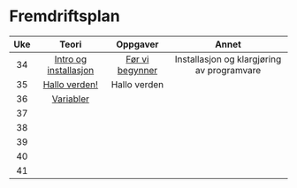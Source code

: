 # Fremdriftsplan

| Uke | Teori | Oppgaver | Annet |
|:---:|:-----:|:--------:|:-----:|
| 34  | [Intro og installasjon](http://www.vg.no) | [Før vi begynner](https://telemark.instructure.com/courses/4/pages/velkommen?module_item_id=239)| Installasjon og klargjøring av programvare|
|   35  |  [Hallo verden!](https://github.com/fagstoff/ProgMod/blob/master/Fagtekster/Notebooks/helloWorld.ipynb)     |  Hallo verden        |       |
|   36  |    [Variabler](https://github.com/fagstoff/ProgMod/blob/master/Fagtekster/Notebooks/Variabler.ipynb)   |          |       |
|   37  |       |          |       |
|   38  |       |          |       |
|   39  |       |          |       |
|   40  |       |          |       |
|   41  |       |          |       |
